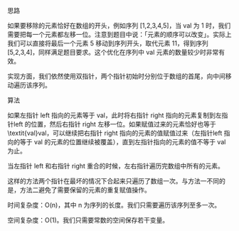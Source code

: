 思路

如果要移除的元素恰好在数组的开头，例如序列 [1,2,3,4,5]，当 val 为 1 时，我们需要把每一个元素都左移一位。注意到题目中说：「元素的顺序可以改变」。实际上我们可以直接将最后一个元素 5 移动到序列开头，取代元素 11，得到序列 [5,2,3,4]，同样满足题目要求。这个优化在序列中 val 元素的数量较少时非常有效。

实现方面，我们依然使用双指针，两个指针初始时分别位于数组的首尾，向中间移动遍历该序列。

算法

如果左指针 left 指向的元素等于 val，此时将右指针 right 指向的元素复制到左指针left 的位置，然后右指针 right 左移一位。如果赋值过来的元素恰好也等于 \textit{val}val，可以继续把右指针 right 指向的元素的值赋值过来（左指针left 指向的等于 val 的元素的位置继续被覆盖），直到左指针指向的元素的值不等于 val 为止。

当左指针 left 和右指针 right 重合的时候，左右指针遍历完数组中所有的元素。

这样的方法两个指针在最坏的情况下合起来只遍历了数组一次。与方法一不同的是，方法二避免了需要保留的元素的重复赋值操作。


时间复杂度：O(n)，其中 n 为序列的长度。我们只需要遍历该序列至多一次。

空间复杂度：O(1)。我们只需要常数的空间保存若干变量。

